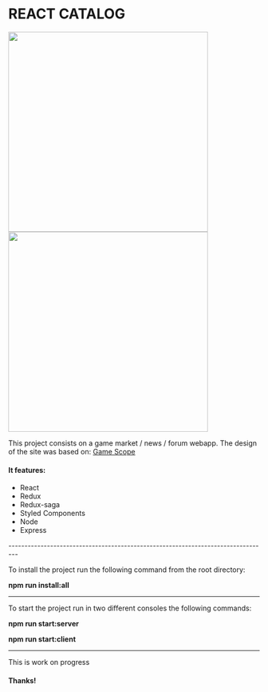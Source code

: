 <h1>REACT CATALOG</h1>
<div>
  <img src="https://i.imgur.com/kp0fNSa.png" width="400px" style="display:inline-block;"/>
  <img src="https://i.imgur.com/oHbFs2u.png" width="400px"style="display:inline-block;"/>
</div>

<p>This project consists on a game market / news / forum webapp. The design of the site was based on: <a href="https://www.behance.net/gallery/40985623/Game-Scope"> Game Scope</a></p>

<h4>It features: </h4>
<ul>
  <li>React</li>
  <li>Redux</li>
  <li>Redux-saga</li>
  <li>Styled Components</li>
  <li>Node</li>
  <li>Express</li>
</ul>
---------------------------------------------------------------------------------
<p> To install the project run the following command from the root directory:</p>
<p><strong> npm run install:all </strong></p>

---------------------------------------------------------------------------------
<p> To start the project run in two different consoles the following commands:</p>
<p><strong> npm run start:server </strong></p>
<p><strong> npm run start:client </strong></p>

---------------------------------------------------------------------------------
<p> This is work on progress </p>


<h4> Thanks!</h4>
